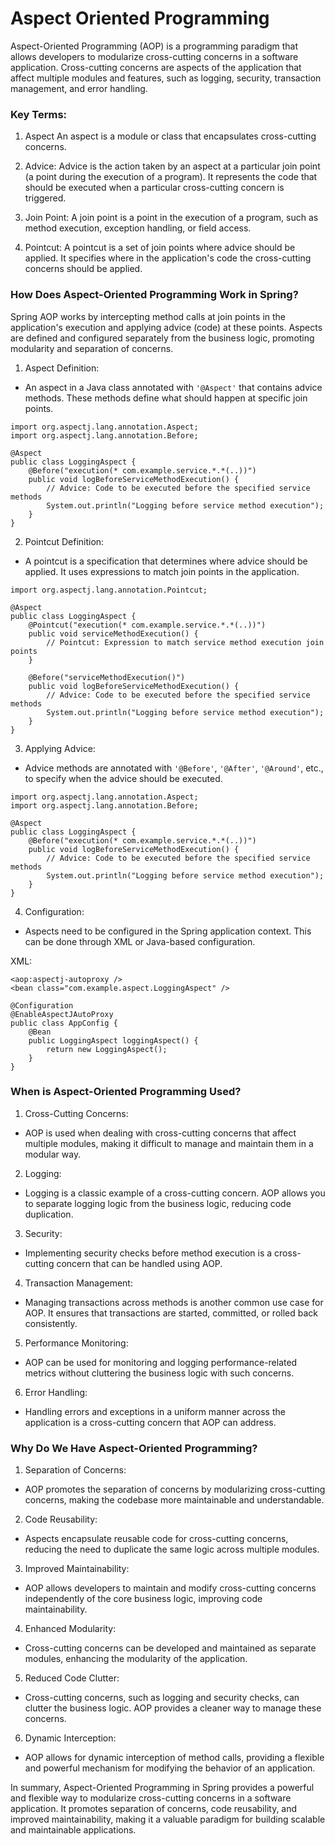 # Aspect Oriented Programming

Aspect-Oriented Programming (AOP) is a programming paradigm that allows developers to
modularize cross-cutting concerns in a software application. Cross-cutting concerns are
aspects of the application that affect multiple modules and features, such as logging,
security, transaction management, and error handling.

### Key Terms:

1. Aspect
An aspect is a module or class that encapsulates cross-cutting concerns.

2. Advice:
Advice is the action taken by an aspect at a particular join point (a point during the
execution of a program). It represents the code that should be executed when a particular
cross-cutting concern is triggered.

3. Join Point:
A join point is a point in the execution of a program, such as method execution, exception
handling, or field access.

4. Pointcut:
A pointcut is a set of join points where advice should be applied. It specifies where in the
application's code the cross-cutting concerns should be applied.

### How Does Aspect-Oriented Programming Work in Spring?

Spring AOP works by intercepting method calls at join points in the application's execution
and applying advice (code) at these points. Aspects are defined and configured separately
from the business logic, promoting modularity and separation of concerns.

1. Aspect Definition:

- An aspect in a Java class annotated with `'@Aspect'` that contains advice methods. These
methods define what should happen at specific join points.

```
import org.aspectj.lang.annotation.Aspect;
import org.aspectj.lang.annotation.Before;

@Aspect
public class LoggingAspect {
    @Before("execution(* com.example.service.*.*(..))")
    public void logBeforeServiceMethodExecution() {
        // Advice: Code to be executed before the specified service methods
        System.out.println("Logging before service method execution");
    }
}
```

2. Pointcut Definition:

- A pointcut is a specification that determines where advice should be applied. It uses
expressions to match join points in the application.

```
import org.aspectj.lang.annotation.Pointcut;

@Aspect
public class LoggingAspect {
    @Pointcut("execution(* com.example.service.*.*(..))")
    public void serviceMethodExecution() {
        // Pointcut: Expression to match service method execution join points
    }
    
    @Before("serviceMethodExecution()")
    public void logBeforeServiceMethodExecution() {
        // Advice: Code to be executed before the specified service methods
        System.out.println("Logging before service method execution");
    }
}
```

3. Applying Advice:

- Advice methods are annotated with `'@Before'`, `'@After'`, `'@Around'`, etc., to specify
when the advice should be executed.

```
import org.aspectj.lang.annotation.Aspect;
import org.aspectj.lang.annotation.Before;

@Aspect
public class LoggingAspect {
    @Before("execution(* com.example.service.*.*(..))")
    public void logBeforeServiceMethodExecution() {
        // Advice: Code to be executed before the specified service methods
        System.out.println("Logging before service method execution");
    }
}
```

4. Configuration:

- Aspects need to be configured in the Spring application context. This can be done through
XML or Java-based configuration.

XML:
```
<aop:aspectj-autoproxy />
<bean class="com.example.aspect.LoggingAspect" />
```

```
@Configuration
@EnableAspectJAutoProxy
public class AppConfig {
    @Bean
    public LoggingAspect loggingAspect() {
        return new LoggingAspect();
    }
}
```

### When is Aspect-Oriented Programming Used?

1. Cross-Cutting Concerns:

- AOP is used when dealing with cross-cutting concerns that affect multiple modules, making
it difficult to manage and maintain them in a modular way.

2. Logging:

- Logging is a classic example of a cross-cutting concern. AOP allows you to separate
logging logic from the business logic, reducing code duplication.

3. Security:

- Implementing security checks before method execution is a cross-cutting concern that can
be handled using AOP.

4. Transaction Management:

- Managing transactions across methods is another common use case for AOP. It ensures that
transactions are started, committed, or rolled back consistently.

5. Performance Monitoring:

- AOP can be used for monitoring and logging performance-related metrics without cluttering
the business logic with such concerns.

6. Error Handling:

- Handling errors and exceptions in a uniform manner across the application is a
cross-cutting concern that AOP can address.

### Why Do We Have Aspect-Oriented Programming?

1. Separation of Concerns:

- AOP promotes the separation of concerns by modularizing cross-cutting concerns, making
the codebase more maintainable and understandable.

2. Code Reusability:

- Aspects encapsulate reusable code for cross-cutting concerns, reducing the need to
duplicate the same logic across multiple modules.

3. Improved Maintainability:

- AOP allows developers to maintain and modify cross-cutting concerns independently of the
core business logic, improving code maintainability.

4. Enhanced Modularity:

- Cross-cutting concerns can be developed and maintained as separate modules, enhancing the
modularity of the application.

5. Reduced Code Clutter:

- Cross-cutting concerns, such as logging and security checks, can clutter the business
logic. AOP provides a cleaner way to manage these concerns.

6. Dynamic Interception:

- AOP allows for dynamic interception of method calls, providing a flexible and powerful
mechanism for modifying the behavior of an application.

In summary, Aspect-Oriented Programming in Spring provides a powerful and flexible way to
modularize cross-cutting concerns in a software application. It promotes separation of
concerns, code reusability, and improved maintainability, making it a valuable paradigm for
building scalable and maintainable applications.

